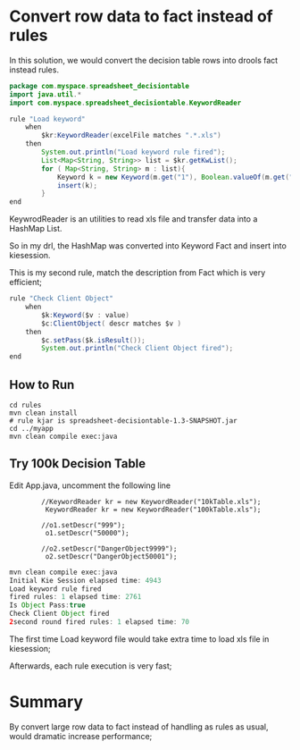 # Convert row data to fact instead of rules
In this solution, we would convert the decision table rows into drools fact instead rules. 

```java
package com.myspace.spreadsheet_decisiontable
import java.util.*
import com.myspace.spreadsheet_decisiontable.KeywordReader

rule "Load keyword"
    when
        $kr:KeywordReader(excelFile matches ".*.xls")
    then
        System.out.println("Load keyword rule fired");
        List<Map<String, String>> list = $kr.getKwList();
        for ( Map<String, String> m : list){
            Keyword k = new Keyword(m.get("1"), Boolean.valueOf(m.get("2")));
            insert(k);
        }
end
```
KeywrodReader is an utilities to read xls file and transfer data into a HashMap List.

So in my drl, the HashMap was converted into Keyword Fact and insert into kiesession.

This is my second rule, match the description from Fact which is very efficient;
```java
rule "Check Client Object"
    when
        $k:Keyword($v : value)
        $c:ClientObject( descr matches $v )
    then
        $c.setPass($k.isResult());
        System.out.println("Check Client Object fired");
end
```

## How to Run 
```
cd rules
mvn clean install 
# rule kjar is spreadsheet-decisiontable-1.3-SNAPSHOT.jar
cd ../myapp
mvn clean compile exec:java 
```
## Try 100k Decision Table
Edit App.java, uncomment the following line
```
        //KeywordReader kr = new KeywordReader("10kTable.xls");
         KeywordReader kr = new KeywordReader("100kTable.xls");
        
        //o1.setDescr("999");
         o1.setDescr("50000");
        
        //o2.setDescr("DangerObject9999");
         o2.setDescr("DangerObject50001");
```
```java
mvn clean compile exec:java 
Initial Kie Session elapsed time: 4943 
Load keyword rule fired
fired rules: 1 elapsed time: 2761 
Is Object Pass:true
Check Client Object fired
2second round fired rules: 1 elapsed time: 70 
```

The first time Load keyword file would take extra time to load xls file in kiesession;

Afterwards, each rule execution is very fast;

# Summary
By convert large row data to fact instead of handling as rules as usual, would dramatic increase performance;


